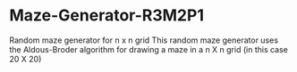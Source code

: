 # Maze-Generator-R3M2P1
Random maze generator for n x n grid
This random maze generator uses the Aldous-Broder algorithm for drawing a maze in a n X n grid (in this case 20 X 20)

